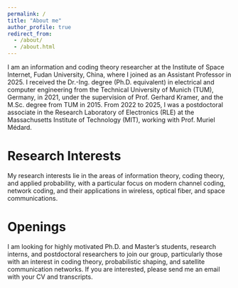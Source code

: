 ```yaml
---
permalink: /
title: "About me"
author_profile: true
redirect_from: 
  - /about/
  - /about.html
---
```


I am an information and coding theory researcher at the Institute of Space Internet, Fudan University, China, where I joined as an Assistant Professor in 2025. I received the Dr.-Ing. degree (Ph.D. equivalent) in electrical and computer engineering from the Technical University of Munich (TUM), Germany, in 2021, under the supervision of Prof. Gerhard Kramer, and the M.Sc. degree from TUM in 2015. From 2022 to 2025, I was a postdoctoral associate in the Research Laboratory of Electronics (RLE) at the Massachusetts Institute of Technology (MIT), working with Prof. Muriel Médard.

Research Interests
======
My research interests lie in the areas of information theory, coding theory, and applied probability, with a particular focus on modern channel coding, network coding, and their applications in wireless, optical fiber, and space communications.

Openings
======
I am looking for highly motivated Ph.D. and Master’s students, research interns, and postdoctoral researchers to join our group, particularly those with an interest in coding theory, probabilistic shaping, and satellite communication networks. If you are interested, please send me an email with your CV and transcripts.
